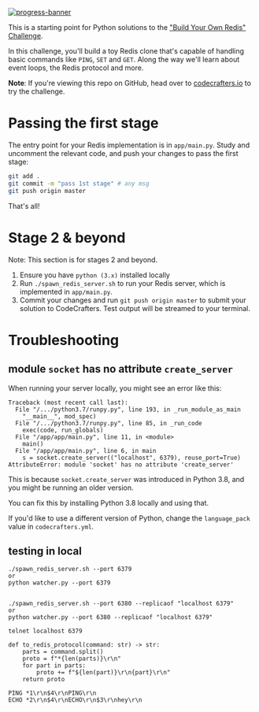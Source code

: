 [![progress-banner](https://backend.codecrafters.io/progress/redis/85bc17fa-0fe5-477a-ae70-b16c303d5b1a)](https://app.codecrafters.io/users/codecrafters-bot?r=2qF)

This is a starting point for Python solutions to the
["Build Your Own Redis" Challenge](https://codecrafters.io/challenges/redis).

In this challenge, you'll build a toy Redis clone that's capable of handling
basic commands like `PING`, `SET` and `GET`. Along the way we'll learn about
event loops, the Redis protocol and more.

**Note**: If you're viewing this repo on GitHub, head over to
[codecrafters.io](https://codecrafters.io) to try the challenge.

# Passing the first stage

The entry point for your Redis implementation is in `app/main.py`. Study and
uncomment the relevant code, and push your changes to pass the first stage:

```sh
git add .
git commit -m "pass 1st stage" # any msg
git push origin master
```

That's all!

# Stage 2 & beyond

Note: This section is for stages 2 and beyond.

1. Ensure you have `python (3.x)` installed locally
1. Run `./spawn_redis_server.sh` to run your Redis server, which is implemented
   in `app/main.py`.
1. Commit your changes and run `git push origin master` to submit your solution
   to CodeCrafters. Test output will be streamed to your terminal.

# Troubleshooting

## module `socket` has no attribute `create_server`

When running your server locally, you might see an error like this:

```
Traceback (most recent call last):
  File "/.../python3.7/runpy.py", line 193, in _run_module_as_main
    "__main__", mod_spec)
  File "/.../python3.7/runpy.py", line 85, in _run_code
    exec(code, run_globals)
  File "/app/app/main.py", line 11, in <module>
    main()
  File "/app/app/main.py", line 6, in main
    s = socket.create_server(("localhost", 6379), reuse_port=True)
AttributeError: module 'socket' has no attribute 'create_server'
```

This is because `socket.create_server` was introduced in Python 3.8, and you
might be running an older version.

You can fix this by installing Python 3.8 locally and using that.

If you'd like to use a different version of Python, change the `language_pack`
value in `codecrafters.yml`.

## testing in local

```
./spawn_redis_server.sh --port 6379
or
python watcher.py --port 6379


./spawn_redis_server.sh --port 6380 --replicaof "localhost 6379"
or
python watcher.py --port 6380 --replicaof "localhost 6379"
```

```
telnet localhost 6379
```

``` 
def to_redis_protocol(command: str) -> str:
    parts = command.split()
    proto = f"*{len(parts)}\r\n"
    for part in parts:
        proto += f"${len(part)}\r\n{part}\r\n"
    return proto
```

```
PING *1\r\n$4\r\nPING\r\n
ECHO *2\r\n$4\r\nECHO\r\n$3\r\nhey\r\n
```